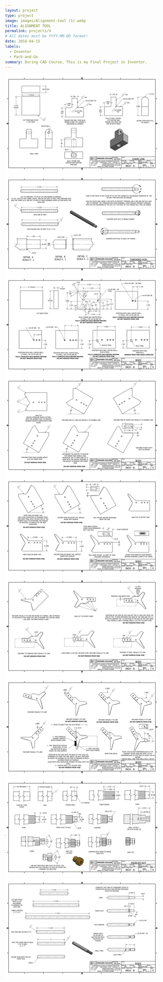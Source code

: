 ```yaml
---
layout: project
type: project
image: images/Alignment-tool (1).webp
title: ALIGNMENT TOOL
permalink: projects/V
# All dates must be YYYY-MM-DD format!
date: 2018-04-15
labels:
  - Inventor
  - Pack-and-Go
summary: During CAD Course, This is my Final Project in Inventor.
---
```



  <img class="ui image" src="../images/Alignment-tool (1).webp">
  <img class="ui image" src="../images/Alignment-tool (2).webp">
  <img class="ui image" src="../images/Alignment-tool (3).webp">
  <img class="ui image" src="../images/Alignment-tool (4).webp">
  <img class="ui image" src="../images/Alignment-tool (5).webp">
  <img class="ui image" src="../images/Alignment-tool (6).webp">
  <img class="ui image" src="../images/Alignment-tool (7).webp">
  <img class="ui image" src="../images/Alignment-tool (8).webp">
  <img class="ui image" src="../images/Alignment-tool (9).webp">





